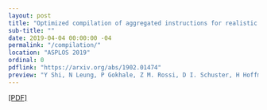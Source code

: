 ```yaml
---
layout: post
title: "Optimized compilation of aggregated instructions for realistic quantum computers"
sub-title: ""
date: 2019-04-04 00:00:00 -04
permalink: "/compilation/"
location: "ASPLOS 2019"
ordinal: 0
pdflink: "https://arxiv.org/abs/1902.01474"
preview: "Y Shi, N Leung, P Gokhale, Z M. Rossi, D I. Schuster, H Hoffmann, F T. Chong"
---
```

[\[PDF\]](https://arxiv.org/pdf/1902.01474)
